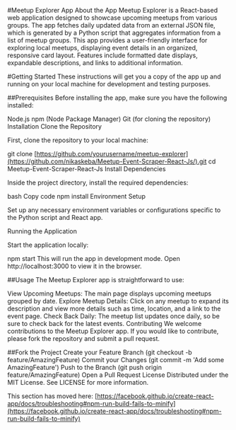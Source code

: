 #Meetup Explorer App
About the App
Meetup Explorer is a React-based web application designed to showcase upcoming meetups from various groups. The app fetches daily updated data from an external JSON file, which is generated by a Python script that aggregates information from a list of meetup groups. This app provides a user-friendly interface for exploring local meetups, displaying event details in an organized, responsive card layout. Features include formatted date displays, expandable descriptions, and links to additional information.

#Getting Started
These instructions will get you a copy of the app up and running on your local machine for development and testing purposes.

##Prerequisites
Before installing the app, make sure you have the following installed:

Node.js
npm (Node Package Manager)
Git (for cloning the repository)
Installation
Clone the Repository

First, clone the repository to your local machine:

git clone [https://github.com/yourusername/meetup-explorer](https://github.com/nikaskeba/Meetup-Event-Scraper-React-Js/).git
cd Meetup-Event-Scraper-React-Js
Install Dependencies

Inside the project directory, install the required dependencies:

bash
Copy code
npm install
Environment Setup

Set up any necessary environment variables or configurations specific to the Python script and React app.

Running the Application

Start the application locally:

npm start
This will run the app in development mode. Open http://localhost:3000 to view it in the browser.

##Usage
The Meetup Explorer app is straightforward to use:

View Upcoming Meetups: The main page displays upcoming meetups grouped by date.
Explore Meetup Details: Click on any meetup to expand its description and view more details such as time, location, and a link to the event page.
Check Back Daily: The meetup list updates once daily, so be sure to check back for the latest events.
Contributing
We welcome contributions to the Meetup Explorer app. If you would like to contribute, please fork the repository and submit a pull request.

##Fork the Project
Create your Feature Branch (git checkout -b feature/AmazingFeature)
Commit your Changes (git commit -m 'Add some AmazingFeature')
Push to the Branch (git push origin feature/AmazingFeature)
Open a Pull Request
License
Distributed under the MIT License. See LICENSE for more information.

This section has moved here: [https://facebook.github.io/create-react-app/docs/troubleshooting#npm-run-build-fails-to-minify](https://facebook.github.io/create-react-app/docs/troubleshooting#npm-run-build-fails-to-minify)
